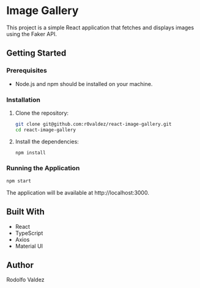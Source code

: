 # Image Gallery

This project is a simple React application that fetches and displays images using the Faker API.

## Getting Started

### Prerequisites

- Node.js and npm should be installed on your machine.

### Installation

1. Clone the repository:
    ```bash
    git clone git@github.com:r0valdez/react-image-gallery.git
    cd react-image-gallery
    ```

2. Install the dependencies:
    ```bash
    npm install
    ```

### Running the Application

```bash
npm start
```
The application will be available at http://localhost:3000.


## Built With

- React
- TypeScript
- Axios
- Material UI


## Author

Rodolfo Valdez
